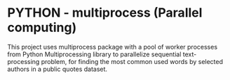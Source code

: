 # PYTHON - multiprocess (Parallel computing)

This project uses multiprocess package with a pool of worker processes from Python Multiprocessing library to parallelize sequential text-processing problem, for finding the most common used words by selected authors in a public quotes dataset.
